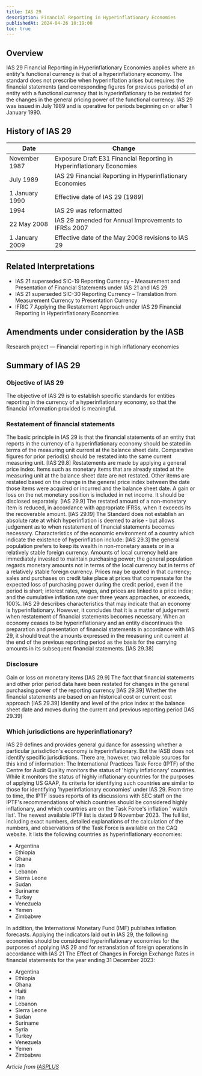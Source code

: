 ```yaml
---
title: IAS 29
description: Financial Reporting in Hyperinflationary Economies
publishedAt: 2024-04-26 10:19:00
toc: true
---
```


## Overview

IAS 29 Financial Reporting in Hyperinflationary Economies applies where an entity's functional currency is that of a
hyperinflationary economy. The standard does not prescribe when hyperinflation arises but requires the financial
statements (and corresponding figures for previous periods) of an entity with a functional currency that is
hyperinflationary to be restated for the changes in the general pricing power of the functional currency.
IAS 29 was issued in July 1989 and is operative for periods beginning on or after 1 January 1990.

## History of IAS 29

| Date           | Change                                                                |
|----------------|-----------------------------------------------------------------------|
| November 1987  | Exposure Draft E31 Financial Reporting in Hyperinflationary Economies |
| July 1989      | IAS 29 Financial Reporting in Hyperinflationary Economies             |
| 1 January 1990 | Effective date of IAS 29 (1989)                                       |
| 1994           | IAS 29 was reformatted                                                |
| 22 May 2008    | IAS 29 amended for Annual Improvements to IFRSs 2007                  |
| 1 January 2009 | Effective date of the May 2008 revisions to IAS 29                    |

## Related Interpretations

- IAS 21 superseded SIC-19 Reporting Currency – Measurement and Presentation of Financial Statements under IAS 21 and
  IAS
  29
- IAS 21 superseded SIC-30 Reporting Currency – Translation from Measurement Currency to Presentation Currency
- IFRIC 7 Applying the Restatement Approach under IAS 29 Financial Reporting in Hyperinflationary Economies

## Amendments under consideration by the IASB

Research project — Financial reporting in high inflationary economies

## Summary of IAS 29

### Objective of IAS 29

The objective of IAS 29 is to establish specific standards for entities reporting in the currency of a hyperinflationary
economy, so that the financial information provided is meaningful.

### Restatement of financial statements

The basic principle in IAS 29 is that the financial statements of an entity that reports in the currency of a
hyperinflationary economy should be stated in terms of the measuring unit current at the balance sheet date. Comparative
figures for prior period(s) should be restated into the same current measuring unit. [IAS 29.8]
Restatements are made by applying a general price index. Items such as monetary items that are already stated at the
measuring unit at the balance sheet date are not restated. Other items are restated based on the change in the general
price index between the date those items were acquired or incurred and the balance sheet date.
A gain or loss on the net monetary position is included in net income. It should be disclosed separately. [IAS 29.9]
The restated amount of a non-monetary item is reduced, in accordance with appropriate IFRSs, when it exceeds its the
recoverable amount. [IAS 29.19]
The Standard does not establish an absolute rate at which hyperinflation is deemed to arise - but allows judgement as to
when restatement of financial statements becomes necessary. Characteristics of the economic environment of a country
which indicate the existence of hyperinflation include: [IAS 29.3]
the general population prefers to keep its wealth in non-monetary assets or in a relatively stable foreign currency.
Amounts of local currency held are immediately invested to maintain purchasing power;
the general population regards monetary amounts not in terms of the local currency but in terms of a relatively stable
foreign currency. Prices may be quoted in that currency;
sales and purchases on credit take place at prices that compensate for the expected loss of purchasing power during the
credit period, even if the period is short;
interest rates, wages, and prices are linked to a price index; and
the cumulative inflation rate over three years approaches, or exceeds, 100%.
IAS 29 describes characteristics that may indicate that an economy is hyperinflationary. However, it concludes that it
is a matter of judgement when restatement of financial statements becomes necessary.
When an economy ceases to be hyperinflationary and an entity discontinues the preparation and presentation of financial
statements in accordance with IAS 29, it should treat the amounts expressed in the measuring unit current at the end of
the previous reporting period as the basis for the carrying amounts in its subsequent financial statements. [IAS 29.38]

### Disclosure

Gain or loss on monetary items [IAS 29.9]
The fact that financial statements and other prior period data have been restated for changes in the general purchasing
power of the reporting currency [IAS 29.39]
Whether the financial statements are based on an historical cost or current cost approach [IAS 29.39]
Identity and level of the price index at the balance sheet date and moves during the current and previous reporting
period [IAS 29.39]

### Which jurisdictions are hyperinflationary?

IAS 29 defines and provides general guidance for assessing whether a particular jurisdiction's economy is
hyperinflationary. But the IASB does not identify specific jurisdictions.
There are, however, two reliable sources for this kind of information:
The International Practices Task Force (IPTF) of the Centre for Audit Quality monitors the status of 'highly
inflationary' countries. While it monitors the status of highly inflationary countries for the purposes of applying US
GAAP, its criteria for identifying such countries are similar to those for identifying 'hyperinflationary economies'
under IAS 29. From time to time, the IPTF issues reports of its discussions with SEC staff on the IPTF's recommendations
of which countries should be considered highly inflationary, and which countries are on the Task Force's inflation '
watch list'. The newest available IPTF list is dated 9 November 2023. The full list, including exact numbers, detailed
explanations of the calculation of the numbers, and observations of the Task Force is available on the CAQ website. It
lists the following countries as hyperinflationary economies:

- Argentina
- Ethiopia
- Ghana
- Iran
- Lebanon
- Sierra Leone
- Sudan
- Suriname
- Turkey
- Venezuela
- Yemen
- Zimbabwe

In addition, the International Monetary Fund (IMF) publishes inflation forecasts. Applying the indicators laid out in
IAS 29, the following economies should be considered hyperinflationary economies for the purposes of applying IAS 29 and
for retranslation of foreign operations in accordance with IAS 21 The Effect of Changes in Foreign Exchange Rates in
financial statements for the year ending 31 December 2023:

- Argentina
- Ethiopia
- Ghana
- Haiti
- Iran
- Lebanon
- Sierra Leone
- Sudan
- Suriname
- Syria
- Turkey
- Venezuela
- Yemen
- Zimbabwe

*Article from [IASPLUS](https://www.iasplus.com/en/standards/ias/ias29)*